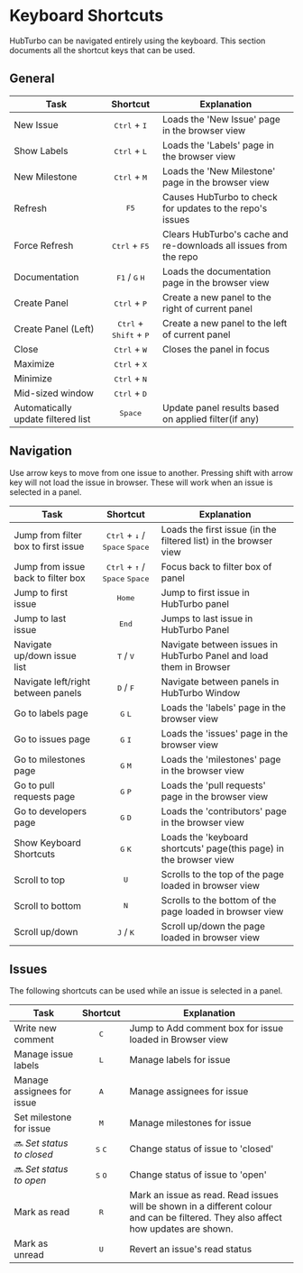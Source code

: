 # Keyboard Shortcuts

HubTurbo can be navigated entirely using the keyboard. This section documents all the shortcut keys that can be used.

## General

| **Task**| **Shortcut**|**Explanation**|
| ------------- |:-------------:| --------- |
| New Issue|<kbd>Ctrl</kbd> + <kbd>I</kbd>|Loads the 'New Issue' page in the browser view|
| Show Labels|<kbd>Ctrl</kbd> + <kbd>L</kbd>|Loads the 'Labels' page in the browser view|
| New Milestone|<kbd>Ctrl</kbd> + <kbd>M</kbd>|Loads the 'New Milestone' page in the browser view|
| Refresh|<kbd>F5</kbd>|Causes HubTurbo to check for updates to the repo's issues|
| Force Refresh|<kbd>Ctrl</kbd> + <kbd>F5</kbd>|Clears HubTurbo's cache and re-downloads all issues from the repo|
| Documentation|<kbd>F1</kbd> / <kbd>G</kbd> <kbd>H</kbd>|Loads the documentation page in the browser view|
| Create Panel|<kbd>Ctrl</kbd> + <kbd>P</kbd>| Create a new panel to the right of current panel|
| Create Panel (Left)|<kbd>Ctrl</kbd> + <kbd>Shift</kbd> + <kbd>P</kbd>|Create a new panel to the left of current panel|
| Close|<kbd>Ctrl</kbd> + <kbd>W</kbd>| Closes the panel in focus|
| Maximize|<kbd>Ctrl</kbd> + <kbd>X</kbd>||
| Minimize|<kbd>Ctrl</kbd> + <kbd>N</kbd>||
| Mid-sized window|<kbd>Ctrl</kbd> + <kbd>D</kbd>||
| Automatically update filtered list|<kbd>Space</kbd>|Update panel results based on applied filter(if any)|

## Navigation

Use arrow keys to move from one issue to another. Pressing shift with arrow key will not load the issue in browser. These will work when an issue is selected in a panel. 

| **Task**| **Shortcut**|**Explanation**|
| ------------- |:-------------:| ------------|
| Jump from filter box to first issue|<kbd>Ctrl</kbd> + <kbd>↓</kbd> / <kbd>Space</kbd> <kbd>Space</kbd>|Loads the first issue (in the filtered list) in the browser view|
| Jump from issue back to filter box|<kbd>Ctrl</kbd> + <kbd>↑</kbd> / <kbd>Space</kbd> <kbd>Space</kbd>|Focus back to filter box of panel|
| Jump to first issue|<kbd>Home</kbd>|Jump to first issue in HubTurbo panel|
| Jump to last issue |<kbd>End</kbd>|Jumps to last issue in HubTurbo Panel|
| Navigate up/down issue list|<kbd>T</kbd> / <kbd>V</kbd>|Navigate between issues in HubTurbo Panel and load them in Browser|
| Navigate left/right between panels|<kbd>D</kbd> / <kbd>F</kbd>|Navigate between panels in HubTurbo Window|
| Go to labels page|<kbd>G</kbd> <kbd>L</kbd>|Loads the 'labels' page in the browser view|
| Go to issues page|<kbd>G</kbd> <kbd>I</kbd>|Loads the 'issues' page in the browser view|
| Go to milestones page|<kbd>G</kbd> <kbd>M</kbd>|Loads the 'milestones' page in the browser view|
| Go to pull requests page|<kbd>G</kbd> <kbd>P</kbd>|Loads the 'pull requests' page in the browser view|
| Go to developers page|<kbd>G</kbd> <kbd>D</kbd>|Loads the 'contributors' page in the browser view|
| Show Keyboard Shortcuts|<kbd>G</kbd> <kbd>K</kbd>|Loads the 'keyboard shortcuts' page(this page) in the browser view|
| Scroll to top|<kbd>U</kbd>|Scrolls to the top of the page loaded in browser view|
| Scroll to bottom|<kbd>N</kbd>|Scrolls to the bottom of the page loaded in browser view|
| Scroll up/down|<kbd>J</kbd> / <kbd>K</kbd>|Scroll up/down the page loaded in browser view|

## Issues

The following shortcuts can be used while an issue is selected in a panel.

| **Task**| **Shortcut**|**Explanation**|
| ------------- |:-------------:| -----------|
| Write new comment|<kbd>C</kbd>|Jump to Add comment box for issue loaded in Browser view|
| Manage issue labels|<kbd>L</kbd>|Manage labels for issue|
| Manage assignees for issue|<kbd>A</kbd>|Manage assignees for issue|
| Set milestone for issue|<kbd>M</kbd>|Manage milestones for issue|
| :soon: *Set status to closed*|<kbd>S</kbd> <kbd>C</kbd>|Change status of issue to 'closed'|
| :soon: *Set status to open*|<kbd>S</kbd> <kbd>O</kbd>|Change status of issue to 'open'|
| Mark as read|<kbd>R</kbd>|Mark an issue as read. Read issues will be shown in a different colour and can be filtered. They also affect how updates are shown.|
| Mark as unread|<kbd>U</kbd>|Revert an issue's read status|